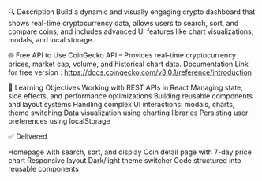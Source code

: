 🔍 Description
  Build a dynamic and visually engaging crypto dashboard that shows real-time cryptocurrency data, allows users to search, sort, and compare coins, and includes advanced UI    features like chart visualizations, modals, and local storage.
  
🌐 Free API to Use
  CoinGecko API – Provides real-time cryptocurrency prices, market cap, volume, and historical chart data.
  Documentation Link for free version : https://docs.coingecko.com/v3.0.1/reference/introduction
  
🎯 Learning Objectives
  Working with REST APIs in React
  Managing state, side effects, and performance optimizations
  Building reusable components and layout systems
  Handling complex UI interactions: modals, charts, theme switching
  Data visualization using charting libraries
  Persisting user preferences using localStorage



✅ Delivered

  Homepage with search, sort, and display
  Coin detail page with 7-day price chart
  Responsive layout
  Dark/light theme switcher
  Code structured into reusable components
